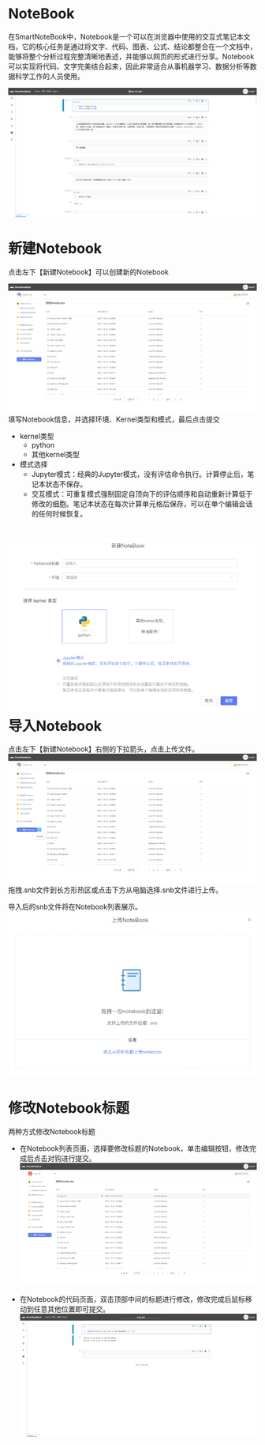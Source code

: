 # NoteBook

在SmartNoteBook中，Notebook是一个可以在浏览器中使用的交互式笔记本文档，它的核心任务是通过将文字、代码、图表、公式、结论都整合在一个文档中，能够将整个分析过程完整清晰地表述，并能够以网页的形式进行分享。Notebook可以实现将代码、文字完美结合起来，因此非常适合从事机器学习、数据分析等数据科学工作的人员使用。

![](/assets/nbooks.png)

# 新建Notebook

点击左下【新建Notebook】可以创建新的Notebook

![](/assets/xjnote.png)填写Notebook信息，并选择环境、Kernel类型和模式，最后点击提交

* kernel类型
  * python
  * 其他kernel类型
* 模式选择
  * Jupyter模式：经典的Jupyter模式，没有评估命令执行。计算停止后，笔记本状态不保存。
  * 交互模式：可重复模式强制固定自顶向下的评估顺序和自动重新计算低于修改的细胞。笔记本状态在每次计算单元格后保存，可以在单个编辑会话的任何时候恢复。

# ![](/assets/tjnote.png)导入Notebook

点击左下【新建Notebook】右侧的下拉箭头，点击上传文件。  
![](/assets/scnbwj.png)  
拖拽.snb文件到长方形热区或点击下方从电脑选择.snb文件进行上传。

导入后的snb文件将在Notebook列表展示。  
![](/assets/drsnb.png)

# 修改Notebook标题
两种方式修改Notebook标题
* 在Notebook列表页面，选择要修改标题的Notebook，单击编辑按钮，修改完成后点击对钩进行提交。
![](/assets/xgnb2.png)

* 在Notebook的代码页面，双击顶部中间的标题进行修改，修改完成后鼠标移动到任意其他位置即可提交。
![](/assets/xgnbbt.png)



